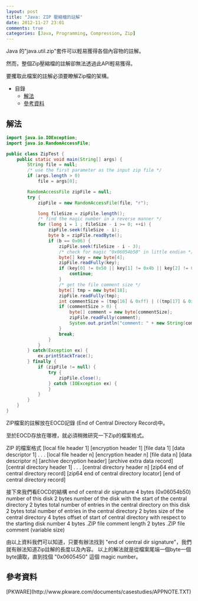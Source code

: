 ```yaml
---
layout: post
title: "Java: ZIP 壓縮檔的註解"
date: 2012-11-27 23:01
comments: true
categories: [Java, Programming, Compression, Zip]
---
```

Java 的"java.util.zip"套件可以輕易獲得各個內容物的註解。

然而，整個Zip壓縮檔的註解卻無法透過此API輕易獲得。

要攫取此檔案的註解必須要瞭解Zip檔的架構。
<!-- more -->
* 目錄
	* [解法](#solution)
	* [參考資料](#reference)

<h2 id="solution">解法</h2>

``` java ZipTest.java: extract the zip file comment
import java.io.IOException;
import java.io.RandomAccessFile;

public class ZipTest {
    public static void main(String[] args) {
		String file = null;
		/* use the first parameter as the input zip file */
		if (args.length > 0)
			file = args[0];

		RandomAccessFile zipFile = null;
		try {
			zipFile = new RandomAccessFile(file, "r");

			long fileSize = zipFile.length();
			/* find the magic number in a reverse manner */
			for (long i = 1 ; fileSize - i >= 0; ++i) {
				zipFile.seek(fileSize - i);
				byte b = zipFile.readByte();
				if (b == 0x06) {
					zipFile.seek(fileSize - i - 3);
					/* check for magic "0x06054b50" in little endian */
					byte[] key = new byte[4];
					zipFile.readFully(key);
					if (key[0] != 0x50 || key[1] != 0x4b || key[2] != 0x05) {
						continue;
					}
					/* get the file comment size */
					byte[] tmp = new byte[18];
					zipFile.readFully(tmp);
					int commentSize = (tmp[16] & 0xff) | ((tmp[17] & 0xff) >> 8);
					if (commentSize > 0) {
						byte[] comment = new byte[commentSize];
						zipFile.readFully(comment);
						System.out.println("comment: " + new String(comment));
					}
					break;
				}
			}
		} catch(Exception ex) {
			ex.printStackTrace();
		} finally {
			if (zipFile != null) {
				try {
					zipFile.close();
				} catch (IOException ex) {
				}
			}
		}
    }
}
```

ZIP檔案的註解放在EOCD記錄 (End of Central Directory Record)中。

至於EOCD存放在哪裡，就必須稍微研究一下Zip的檔案格式。
<br>

ZIP 的檔案格式
	[local file header 1]
	[encryption header 1]
	[file data 1]
	[data descriptor 1]
	.
	.
	.
	[local file header n]
	[encryption header n]
	[file data n]
	[data descriptor n]
	[archive decryption header]
	[archive extra data record]
	[central directory header 1]
	.
	.
	.
	[central directory header n]
	[zip64 end of central directory record]
	[zip64 end of central directory locator]
	[end of central directory record]

接下來我們看EOCD的結構
	end of central dir signature    4 bytes  (0x06054b50)
	number of this disk             2 bytes
	number of the disk with the
	start of the central directory  2 bytes
	total number of entries in the
	central directory on this disk  2 bytes
	total number of entries in
	the central directory           2 bytes
	size of the central directory   4 bytes
	offset of start of central
	directory with respect to
	the starting disk number        4 bytes
	.ZIP file comment length        2 bytes
	.ZIP file comment       		(variable size)

由以上資料我們可以知道，只要有辦法找到 "end of central dir signature"，我們就有辦法知道Zip註解的長度以及內容。
以上的解法就是從檔案尾端一個byte一個byte讀取，直到找個 "0x0605450" 這個 magic number。


<h2 id="reference">參考資料</h2>
[PKWARE](http://www.pkware.com/documents/casestudies/APPNOTE.TXT)
